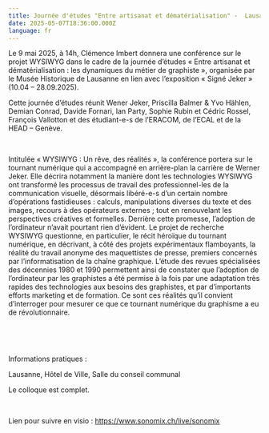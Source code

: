 ```yaml
---
title: Journée d'études "Entre artisanat et dématérialisation" -  Lausanne, 9 mai 2025
date: 2025-05-07T18:36:00.000Z
language: fr
---
```






Le 9 mai 2025, à 14h, Clémence Imbert donnera une conférence
sur le projet WYSIWYG dans le cadre de la journée d’études « Entre
artisanat et dématérialisation : les dynamiques du métier de graphiste »,
organisée par le Musée Historique de Lausanne en lien avec l’exposition « Signé
Jeker » (10.04 – 28.09.2025).

Cette journée d’études réunit Wener Jeker, Priscilla Balmer
& Yvo Hählen, Demian Conrad, Davide Fornari, Ian Party, Sophie Rubin et
Cédric Rossel, François Vallotton et des étudiant-e-s de l’ERACOM, de l’ECAL et
de la HEAD – Genève. 

 

Intitulée
« WYSIWYG : Un rêve, des réalités », la conférence portera sur le
tournant numérique qui a accompagné en arrière-plan la carrière de Werner Jeker.
Elle décrira notamment la manière dont les technologies WYSIWYG ont transformé les
processus de travail des professionnel-les de la communication visuelle, désormais libéré-e-s
d’un certain nombre d’opérations
fastidieuses : calculs, manipulations diverses du texte et des images,
recours à des opérateurs externes ; tout en renouvelant les perspectives créatives et formelles. Derrière cette promesse, l’adoption de l’ordinateur
n’avait pourtant rien d’évident. Le projet de recherche WYSIWYG questionne, en particulier, le récit héroïque du tournant numérique, en décrivant, à côté des
projets expérimentaux flamboyants, la réalité du travail anonyme des maquettistes de presse,
premiers concernés par l’informatisation de la chaîne graphique. L’étude des revues
spécialisées des décennies 1980 et 1990 permettent ainsi de constater que l’adoption
de l’ordinateur par les graphistes a été permise à la fois par une
adaptation très rapides des technologies aux besoins des graphistes, et par
d’importants efforts marketing et de formation. Ce sont ces réalités qu’il
convient d’interroger pour mesurer ce que ce tournant numérique du graphisme a
eu de révolutionnaire.

 

 

Informations pratiques : 

Lausanne, Hôtel de Ville, Salle du conseil communal

Le colloque est complet.

 

Lien pour suivre en visio : <https://www.sonomix.ch/live/sonomix>
